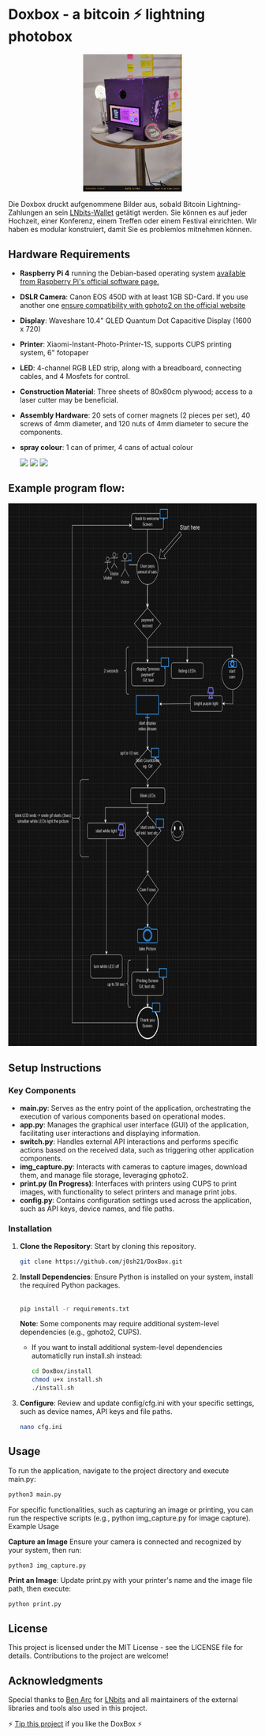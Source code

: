 # Doxbox - a bitcoin ⚡️ lightning photobox 

<p align="center">
<img src="https://raw.githubusercontent.com/j0sh21/DoxBox/main/docs/images/Box.jpeg" width="200">
</p>

Die Doxbox druckt aufgenommene Bilder aus, sobald Bitcoin Lightning-Zahlungen an sein [LNbits-Wallet](https://github.com/lnbits/lnbits) getätigt werden. Sie können es auf jeder Hochzeit, einer Konferenz, einem Treffen oder einem Festival einrichten. Wir haben es modular konstruiert, damit Sie es problemlos mitnehmen können.


## Hardware Requirements

- **Raspberry Pi 4** running the Debian-based operating system [available from Raspberry Pi's official software page.](https://www.raspberrypi.com/software/operating-systems/)
- **DSLR Camera**: Canon EOS 450D with at least 1GB SD-Card. If you use another one [ensure compatibility with gphoto2 on the official website](http://www.gphoto.org/proj/libgphoto2/support.php)
- **Display**: Waveshare 10.4" QLED Quantum Dot Capacitive Display (1600 x 720)
- **Printer**: Xiaomi-Instant-Photo-Printer-1S, supports CUPS printing system, 6" fotopaper
- **LED**: 4-channel RGB LED strip, along with a breadboard, connecting cables, and 4 Mosfets for control.
- **Construction Material**: Three sheets of 80x80cm plywood; access to a laser cutter may be beneficial.
- **Assembly Hardware**: 20 sets of corner magnets (2 pieces per set), 40 screws of 4mm diameter, and 120 nuts of 4mm diameter to secure the components.
- **spray colour**: 1 can of primer, 4 cans of actual colour

  <img src="https://github.com/j0sh21/DoxBox/assets/63317640/384280e0-cc6e-4bd0-9953-c318b5e12f15" height="200">

  <img src="https://github.com/j0sh21/DoxBox/assets/63317640/e446af16-d840-4cbc-87f9-3d5f67b3a15d" height="200">
  
  <img src="https://github.com/j0sh21/DoxBox/assets/63317640/4bcc6965-a1fa-41e5-8d07-cc7e3280bc58" height="200">

  
## Example program flow:

<img src="./docs/images/flowchart.JPG" height="1100">


## Setup Instructions

### Key Components

- **main.py**: Serves as the entry point of the application, orchestrating the execution of various components based on operational modes.
- **app.py**: Manages the graphical user interface (GUI) of the application, facilitating user interactions and displaying information.
- **switch.py**: Handles external API interactions and performs specific actions based on the received data, such as triggering other application components.
- **img_capture.py**: Interacts with cameras to capture images, download them, and manage file storage, leveraging gphoto2.
- **print.py (In Progress)**: Interfaces with printers using CUPS to print images, with functionality to select printers and manage print jobs.
- **config.py**: Contains configuration settings used across the application, such as API keys, device names, and file paths.

### Installation

1. **Clone the Repository**: Start by cloning this repository.

   ```sh
   git clone https://github.com/j0sh21/DoxBox.git
    ```
2. **Install Dependencies**: Ensure Python is installed on your system, install the required Python packages.

    ```sh

    pip install -r requirements.txt
    ```
    **Note**: Some components may require additional system-level dependencies (e.g., gphoto2, CUPS).
   

   - If you want to install additional system-level dependencies automaticlly run install.sh instead:
      ```sh
      cd DoxBox/install
      chmod u+x install.sh
      ./install.sh

3. **Configure**: Review and update config/cfg.ini with your specific settings, such as device names, API keys and file paths.
   ```sh
   nano cfg.ini
## Usage

To run the application, navigate to the project directory and execute main.py:

 ```sh
python3 main.py
 ```
For specific functionalities, such as capturing an image or printing, you can run the respective scripts (e.g., python img_capture.py for image capture).
Example Usage

**Capture an Image** Ensure your camera is connected and recognized by your system, then run:

 ```sh
python3 img_capture.py
 ```
**Print an Image**: Update print.py with your printer's name and the image file path, then execute:

    python print.py

## License
This project is licensed under the MIT License - see the LICENSE file for details. 
Contributions to the project are welcome! 

## Acknowledgments
Special thanks to [Ben Arc](https://github.com/arcbtc) for [LNbits](https://github.com/lnbits/lnbits) and all maintainers of the external libraries and tools also used in this project.

 ⚡️ [Tip this project](https://legend.lnbits.com/lnurlp/link/4Wc7ZE) if you like the DoxBox ⚡️
